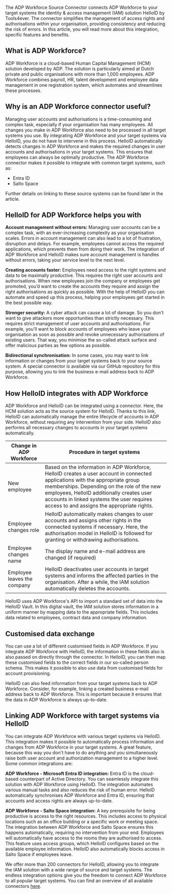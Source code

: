 The ADP Workforce Source Connector connects ADP Workforce to your target systems the identity & access management (IAM) solution HelloID by Tools4ever. The connector simplifies the management of access rights and authorisations within your organisation, providing consistency and reducing the risk of errors. In this article, you will read more about this integration, specific features and benefits. 

## What is ADP Workforce?

ADP Workforce is a cloud-based Human Capital Management (HCM) solution developed by ADP. The solution is particularly aimed at Dutch private and public organisations with more than 1,000 employees. ADP Workforce combines payroll, HR, talent development and employee data management in one registration system, which automates and streamlines these processes. 

## Why is an ADP Workforce connector useful?

Managing user accounts and authorisations is a time-consuming and complex task, especially if your organisation has many employees. All changes you make in ADP Workforce also need to be processed in all target systems you use. By integrating ADP Workforce and your target systems via HelloID, you do not have to intervene in this process. HelloID automatically detects changes in ADP Workforce and makes the required changes in user accounts and authorisations in your target systems. This ensures that employees can always be optimally productive. The ADP Workforce connector makes it possible to integrate with common target systems, such as:

*	Entra ID
*	Salto Space

Further details on linking to these source systems can be found later in the article.

## HelloID for ADP Workforce helps you with

**Account management without errors:** Managing user accounts can be a complex task, with an ever-increasing complexity as your organisation scales. Errors in account management can also lead to a lot of frustration, disruption and delays. For example, employees cannot access the required applications, which prevents them from doing their work. The integration of ADP Workforce and HelloID makes sure account management is handles without errors, taking your service level to the next level.

**Creating accounts faster:** Employees need access to the right systems and data to be maximally productive. This requires the right user accounts and authorisations. When new employees join the company or employees get promoted, you’d want to create the accounts they require and assign the right authorisations as quickly as possible. With the help of HelloID you can automate and speed up this process, helping your employees get started in the best possible way. 

**Stronger security:** A cyber attack can cause a lot of damage. So you don't want to give attackers more opportunities than strictly necessary. This requires strict management of user accounts and authorisations. For example, you’ll want to block accounts of employees who leave your organisation as soon as possible and revoke unnecessary authorisations of existing users. That way, you minimise the so-called attack surface and offer malicious parties as few options as possible.

**Bidirectional synchronisation:** In some cases, you may want to link information or changes from your target systems back to your source system. A special connector is available via our GitHub repository for this purpose, allowing you to link the business e-mail address back to ADP Workforce.

## How HelloID integrates with ADP Workforce
ADP Workforce and HelloID can be integrated using a connector. Here, the HCM solution acts as the source system for HelloID. Thanks to this link, HelloID can automatically manage the entire lifecycle of accounts in ADP Workforce, without requiring any intervention from your side. HelloID also performs all necessary changes to accounts in your target systems automatically. 

| Change in ADP Workforce |	Procedure in target systems |
| ----------------------- | ---------------------------- | 
| New employee |	Based on the information in ADP Workforce, HelloID creates a user account in connected applications with the appropriate group memberships. Depending on the role of the new employees, HelloID additionally creates user accounts in linked systems the user requires access to and assigns the appropriate rights. |
| Employee changes role |	HelloID automatically makes changes to user accounts and assigns other rights in the connected systems if necessary. Here, the authorisation model in HelloID is followed for granting or withdrawing authorisations.|
| Employee changes name |	The display name and e-mail address are changed (if required) |
| Employee leaves the company |	HelloID deactivates user accounts in target systems and informs the affected parties in the organisation. After a while, the IAM solution automatically deletes the accounts. | 

HelloID uses ADP Workforce's API to import a standard set of data into the HelloID Vault. In this digital vault, the IAM solution stores information in a uniform manner by mapping data to the appropriate fields. This includes data related to employees, contract data and company information. 

## Customised data exchange
You can use a lot of different customised fields in ADP Workforce. If you integrate ADP Workforce with HelloID, the information in these fields also is also passed on directly through the connector. In HelloID, you can then map these customised fields to the correct fields in our so-called person schema. This makes it possible to also use data from customised fields for account provisioning. 

HelloID can also feed information from your target systems back to ADP Workforce. Consider, for example, linking a created business e-mail address back to ADP Workforce. This is important because it ensures that the data in ADP Workforce is always up-to-date.

## Linking ADP Workforce with target systems via HelloID
You can integrate ADP Workforce with various target systems via HelloID. This integration makes it possible to automatically process information and changes from ADP Workforce in your target systems. A great feature, because this way you don't have to do anything and you simultaneously raise both user account and authorization management to a higher level. Some common integrations are:

**ADP Workforce - Microsoft Entra ID integration:** Entra ID is the cloud-based counterpart of Active Directory. You can seamlessly integrate this solution with ADP Workforce using HelloID. The integration automates various manual tasks and also reduces the risk of human error. HelloID automatically synchronises ADP Workforce and Entra ID, ensuring that accounts and access rights are always up-to-date. 

**ADP Workforce - Salto Space integration:** A key prerequisite for being productive is access to the right resources. This includes access to physical locations such as an office building or a specific work or meeting space. The integration between ADP Workforce and Salto Space ensures this happens automatically, requiring no intervention from your end. Employees will automatically have access to the rooms they are authorised to access. This feature uses access groups, which HelloID configures based on the available employee information. HelloID also automatically blocks access in Salto Space if employees leave.

We offer more than 200 connectors for HelloID, allowing you to integrate the IAM solution with a wide range of source and target systems. The endless integration options give you the freedom to connect ADP Workforce to all popular target systems. You can find an overview of all available connectors <a href="https://www.tools4ever.nl/connectoren/">here</a>.
